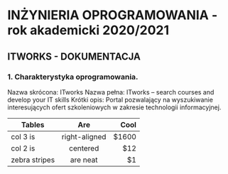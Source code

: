 # INŻYNIERIA OPROGRAMOWANIA - rok akademicki 2020/2021
## ITWORKS - DOKUMENTACJA

### 1.  Charakterystyka  oprogramowania.
Nazwa skrócona:
ITworks
 Nazwa pełna:
      ITworks – search courses and develop your IT skills 
 Krótki opis:
Portal pozwalający na wyszukiwanie interesujących ofert szkoleniowych w zakresie technologii informacyjnej.





| Tables        | Are           | Cool  |
| ------------- |:-------------:| -----:|
| col 3 is      | right-aligned | $1600 |
| col 2 is      | centered      |   $12 |
| zebra stripes | are neat      |    $1 |
